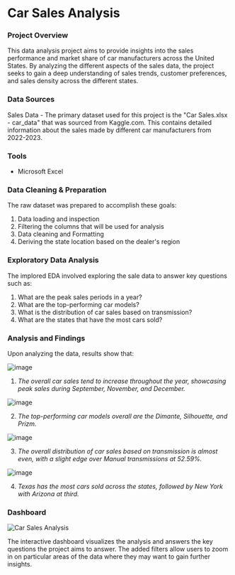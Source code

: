 # Car Sales Analysis



 ### Project Overview



  This data analysis project aims to provide insights into the sales performance and market share of car manufacturers across the United States. By analyzing the different aspects of the sales data, the project seeks to gain a deep understanding of sales trends, customer preferences, and sales density across the different states.

### Data Sources

  Sales Data - The primary dataset used for this project is the "Car Sales.xlsx - car_data" that was sourced from Kaggle.com. This contains detailed information about the sales made by different car manufacturers from 2022-2023. 

### Tools

  - Microsoft Excel

### Data Cleaning & Preparation

  The raw dataset was prepared to accomplish these goals:
  1. Data loading and inspection
  2. Filtering the columns that will be used for analysis
  3. Data cleaning and Formatting
  4. Deriving the state location based on the dealer's region

### Exploratory Data Analysis

  The implored EDA involved exploring the sale data to answer key questions such as:
  1. What are the peak sales periods in a year?
  2. What are the top-performing car models?
  3. What is the distribution of car sales based on transmission?
  4. What are the states that have the most cars sold?

### Analysis and Findings

Upon analyzing the data, results show that: 

![image](https://github.com/NinoJornales/excel-project-car-sales/assets/166905805/eb244171-7064-4898-8bec-fc95a7145093)

1. _The overall car sales tend to increase throughout the year, showcasing peak sales during September, November, and December._

![image](https://github.com/NinoJornales/excel-project-car-sales/assets/166905805/5fe75d09-933f-4069-9e96-fbab195ad178)

2. _The top-performing car models overall are the Dimante, Silhouette, and Prizm._

![image](https://github.com/NinoJornales/excel-project-car-sales/assets/166905805/028bc967-d315-4b8d-ba4d-9b4383e1d543)

3. _The overall distribution of car sales based on transmission is almost even, with a slight edge over Manual transmissions at 52.59%._

![image](https://github.com/NinoJornales/excel-project-car-sales/assets/166905805/0be16ca1-e6fc-4f99-8a08-01de83e83c45)

4. _Texas has the most cars sold across the states, followed by New York with Arizona at third._

### Dashboard

![Car Sales Analysis](https://github.com/NinoJornales/excel-project-car-sales/assets/166905805/7ea46187-f749-4635-9c73-4435f77b3519)


The interactive dashboard visualizes the analysis and answers the key questions the project aims to answer. The added filters allow users to zoom in on particular areas of the data where they may want to gain further insights.


